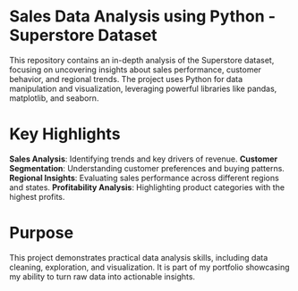 # Sales Data Analysis using Python - Superstore Dataset


This repository contains an in-depth analysis of the Superstore dataset, focusing on uncovering insights about sales performance, customer behavior, and regional trends. The project uses Python for data manipulation and visualization, leveraging powerful libraries like pandas, matplotlib, and seaborn.

# Key Highlights
**Sales Analysis**: Identifying trends and key drivers of revenue.
**Customer Segmentation**: Understanding customer preferences and buying patterns.
**Regional Insights**: Evaluating sales performance across different regions and states.
**Profitability Analysis**: Highlighting product categories with the highest profits.

# Purpose
This project demonstrates practical data analysis skills, including data cleaning, exploration, and visualization. It is part of my portfolio showcasing my ability to turn raw data into actionable insights.



